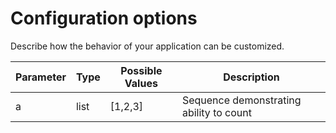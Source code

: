 # Configuration options

Describe how the behavior of your application can be customized.


| Parameter | Type | Possible Values | Description                             |
| --------- | ---- | --------------- | --------------------------------------- |
| a         | list | [1,2,3]         | Sequence demonstrating ability to count |
